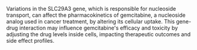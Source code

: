 Variations in the SLC29A3 gene, which is responsible for nucleoside transport, can affect the pharmacokinetics of gemcitabine, a nucleoside analog used in cancer treatment, by altering its cellular uptake. This gene-drug interaction may influence gemcitabine's efficacy and toxicity by adjusting the drug levels inside cells, impacting therapeutic outcomes and side effect profiles.